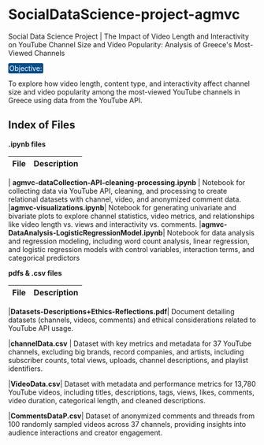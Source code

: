 # SocialDataScience-project-agmvc
Social Data Science Project | The Impact of Video Length and Interactivity on YouTube Channel Size and Video Popularity: Analysis of Greece's Most-Viewed Channels 

<span style="color: white; background-color: #044e8a; padding: 2px; border-radius: 3px;">
Objective: </span>

To explore how video length, content type, and interactivity affect channel size and video popularity among the most-viewed YouTube channels in Greece using data from the YouTube API.

## Index of Files 

**.ipynb files**

|**File**| **Description** |
|:-------:|:-------------------|

| **agmvc-dataCollection-API-cleaning-processing.ipynb** | Notebook for collecting data via YouTube API, cleaning, and processing to create relational datasets with channel, video, and anonymized comment data.
|**agmvc-visualizations.ipynb**| Notebook for generating univariate and bivariate plots to explore channel statistics, video metrics, and relationships like video length vs. views and interactivity vs. comments.
|**agmvc-DataAnalysis-LogisticRegressionModel.ipynb**| Notebook for data analysis and regression modeling, including word count analysis, linear regression, and logistic regression models with control variables, interaction terms, and categorical predictors 

**pdfs & .csv files**

|**File**| **Description** |
|:-------:|:-------------------|

|**Datasets-Descriptions+Ethics-Reflections.pdf**| Document detailing datasets (channels, videos, comments) and ethical considerations related to YouTube API usage.

|**channelData.csv** | Dataset with key metrics and metadata for 37 YouTube channels, excluding big brands, record companies, and artists, including subscriber counts, total views, uploads, channel descriptions, and playlist identifiers.

|**VideoData.csv**| Dataset with metadata and performance metrics for 13,780 YouTube videos, including titles, descriptions, tags, views, likes, comments, video duration, categorical length, and cleaned descriptions.

|**CommentsDataP.csv**| Dataset of anonymized comments and threads from 100 randomly sampled videos across 37 channels, providing insights into audience interactions and creator engagement.
